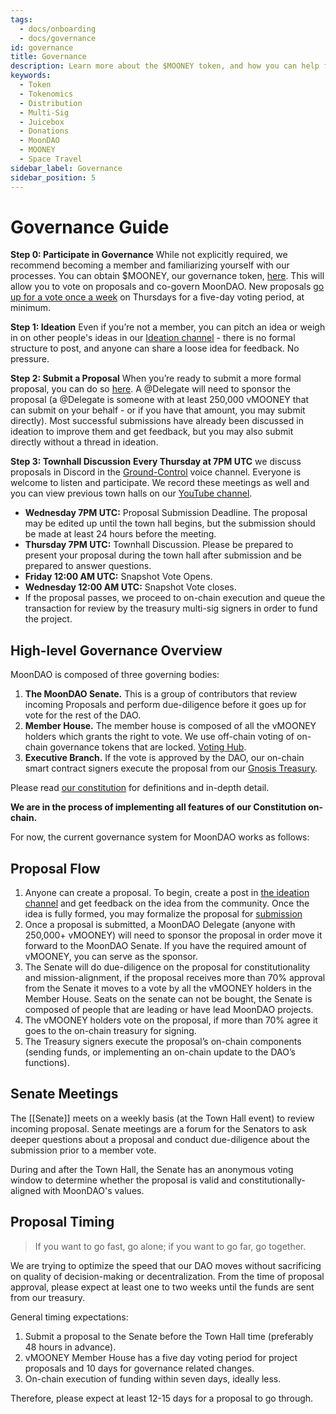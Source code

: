 ```yaml
---
tags:
  - docs/onboarding
  - docs/governance
id: governance
title: Governance
description: Learn more about the $MOONEY token, and how you can help fund the decentralization of space travel.
keywords:
  - Token
  - Tokenomics
  - Distribution
  - Multi-Sig
  - Juicebox
  - Donations
  - MoonDAO
  - MOONEY
  - Space Travel
sidebar_label: Governance
sidebar_position: 5
---
```

# Governance Guide
**Step 0: Participate in Governance** 
While not explicitly required, we recommend becoming a member and familiarizing yourself with our processes. You can obtain $MOONEY, our governance token, [here](https://moondao.com/get-mooney). This will allow you to vote on proposals and co-govern MoonDAO. New proposals [go up for a vote once a week](https://moondao.com/vote) on Thursdays for a five-day voting period, at minimum.

**Step 1: Ideation** 
Even if you’re not a member, you can pitch an idea or weigh in on other people's ideas in our [Ideation channel](⁠https://discord.com/channels/914720248140279868/1027658256706961509) - there is no formal structure to post, and anyone can share a loose idea for feedback. No pressure. 

**Step 2: Submit a Proposal** 
When you’re ready to submit a more formal proposal, you can do so [here](https://moondao.com/propose). A @Delegate will need to sponsor the proposal (a @Delegate is someone with at least 250,000 vMOONEY that can submit on your behalf - or if you have that amount, you may submit directly). Most successful submissions have already been discussed in ideation to improve them and get feedback, but you may also submit directly ⁠without a thread in ideation. 

**Step 3: Townhall Discussion** 
**Every Thursday at 7PM UTC** we discuss proposals in Discord in the [Ground-Control](⁠https://discord.com/channels/914720248140279868/917498630510878821) voice channel. Everyone is welcome to listen and participate. We record these meetings as well and you can view previous town halls on our [YouTube channel](https://www.youtube.com/@officialmoondao/streams). 

- **Wednesday 7PM UTC:** Proposal Submission Deadline. 
The proposal may be edited up until the town hall begins, but the submission should be made at least 24 hours before the meeting.
- **Thursday 7PM UTC:** Townhall Discussion. 
Please be prepared to present your proposal during the town hall after submission and be prepared to answer questions.
- **Friday 12:00 AM UTC:** Snapshot Vote Opens.
- **Wednesday 12:00 AM UTC:** Snapshot Vote closes.
- If the proposal passes, we proceed to on-chain execution and queue the transaction for review by the treasury multi-sig signers in order to fund the project.

## High-level Governance Overview

MoonDAO is composed of three governing bodies:
1. **The MoonDAO Senate.** This is a group of contributors that review incoming Proposals and perform due-diligence before it goes up for vote for the rest of the DAO.
2. **Member House.** The member house is composed of all the vMOONEY holders which grants the right to vote. We use off-chain voting of on-chain governance tokens that are locked. [Voting Hub](https://moondao.com/vote).
3. **Executive Branch.** If the vote is approved by the DAO, our on-chain smart contract signers execute the proposal from our [Gnosis Treasury](https://gnosis-safe.io/app/eth:0xce4a1E86a5c47CD677338f53DA22A91d85cab2c9/balances).

Please read [our constitution](Constitution.md) for definitions and in-depth detail. 

**We are in the process of implementing all features of our Constitution on-chain.**

For now, the current governance system for MoonDAO works as follows:

## Proposal Flow

1. Anyone can create a proposal. To begin, create a post in [the ideation channel](https://discord.com/channels/914720248140279868/1027658256706961509) and get feedback on the idea from the community. Once the idea is fully formed, you may formalize the proposal for [submission](https://moondao.com/propose)
2. Once a proposal is submitted, a MoonDAO Delegate (anyone with 250,000+ vMOONEY) will need to sponsor the proposal in order move it forward to the MoonDAO Senate. If you have the required amount of vMOONEY, you can serve as the sponsor.
3. The Senate will do due-diligence on the proposal for constitutionality and mission-alignment, if the proposal receives more than 70% approval from the Senate it moves to a vote by all the vMOONEY holders in the Member House. Seats on the senate can not be bought, the Senate is composed of people that are leading or have lead MoonDAO projects.
4. The vMOONEY holders vote on the proposal, if more than 70% agree it goes to the on-chain treasury for signing.
5. The Treasury signers execute the proposal’s on-chain components (sending funds, or implementing an on-chain update to the DAO’s functions).

## Senate Meetings

The [[Senate]] meets on a weekly basis (at the Town Hall event) to review incoming proposal. Senate meetings are a forum for the Senators to ask deeper questions about a proposal and conduct due-diligence about the submission prior to a member vote.

During and after the Town Hall, the Senate has an anonymous voting window to determine whether the proposal is valid and constitutionally-aligned with MoonDAO's values.

## Proposal Timing

> If you want to go fast, go alone; if you want to go far, go together. 

We are trying to optimize the speed that our DAO moves without sacrificing on quality of decision-making or decentralization. From the time of proposal approval, please expect at least one to two weeks until the funds are sent from our treasury.

General timing expectations:

1. Submit a proposal to the Senate before the Town Hall time (preferably 48 hours in advance).
2. vMOONEY Member House has a five day voting period for project proposals and 10 days for governance related changes.
4. On-chain execution of funding within seven days, ideally less.

Therefore, please expect at least 12-15 days for a proposal to go through.
